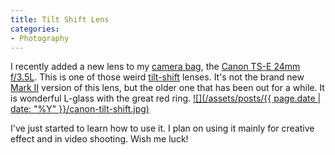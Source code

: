 ```yaml
---
title: Tilt Shift Lens
categories:
- Photography
---
```


I recently added a new lens to my [camera bag](http://wiki.thingelstad.com/wiki/Camera_Bag), the [Canon TS-E 24mm f/3.5L](http://www.usa.canon.com/cusa/support/consumer/eos_slr_camera_systems/lenses/ts_e_24mm_f_3_5l). This is one of those weird [tilt-shift](http://en.wikipedia.org/wiki/Tilt-shift) lenses. It's not the brand new [Mark II](http://www.usa.canon.com/cusa/consumer/products/cameras/ef_lens_lineup/ts_e_24mm_f_3_5l_ii) version of this lens, but the older one that has been out for a while. It is wonderful L-glass with the great red ring.
[![](/assets/posts/{{ page.date | date: "%Y" }}/canon-tilt-shift.jpg)](ttp://www.usa.canon.com/cusa/support/consumer/eos_slr_camera_systems/lenses/ts_e_24mm_f_3_5l)

I've just started to learn how to use it. I plan on using it mainly for creative effect and in video shooting. Wish me luck!
